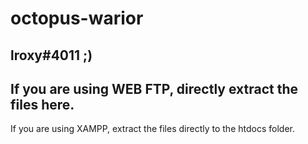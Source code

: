 # octopus-warior
lroxy#4011 ;)
--
If you are using WEB FTP, directly extract the files here.
--
If you are using XAMPP, extract the files directly to the htdocs folder.

